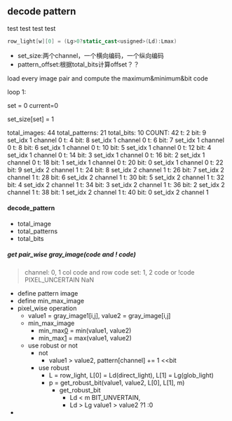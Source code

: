 ## decode pattern
test
test
test
test
```c++
row_light[w][0] = (Lg>0?static_cast<usigned>(Ld):Lmax)
```
- set_size:两个channel，一个横向编码，一个纵向编码
- pattern_offset:根据total_bits计算offset？？

load every image pair and compute the maximum&minimum&bit code

loop 1:

set = 0
current=0

set_size[set] = 1

>
total_images: 44
total_patterns: 21
total_bits: 10
COUNT: 42
t: 2
bit: 9
set_idx 1
channel 0
t: 4
bit: 8
set_idx 1
channel 0
t: 6
bit: 7
set_idx 1
channel 0
t: 8
bit: 6
set_idx 1
channel 0
t: 10
bit: 5
set_idx 1
channel 0
t: 12
bit: 4
set_idx 1
channel 0
t: 14
bit: 3
set_idx 1
channel 0
t: 16
bit: 2
set_idx 1
channel 0
t: 18
bit: 1
set_idx 1
channel 0
t: 20
bit: 0
set_idx 1
channel 0
t: 22
bit: 9
set_idx 2
channel 1
t: 24
bit: 8
set_idx 2
channel 1
t: 26
bit: 7
set_idx 2
channel 1
t: 28
bit: 6
set_idx 2
channel 1
t: 30
bit: 5
set_idx 2
channel 1
t: 32
bit: 4
set_idx 2
channel 1
t: 34
bit: 3
set_idx 2
channel 1
t: 36
bit: 2
set_idx 2
channel 1
t: 38
bit: 1
set_idx 2
channel 1
t: 40
bit: 0
set_idx 2
channel 1

#### decode_pattern

- total_image
- total_patterns
- total_bits

##### get pair_wise gray_image(code and ! code)
> channel: 0, 1 col code and row code
> set: 1, 2 code or !code
> PIXEL_UNCERTAIN NaN

- define pattern image
- define min_max_image
- pixel_wise operation
  - value1 = gray_image1[i,j], value2 = gray_image[i,j]
  - min_max_image
    - min_max[0](min_value) = min(value1, value2)
    - min_max[1](max_value) = max(value1, value2)
  - use robust or not
    - not 
      - value1 > value2, pattern[channel] += 1 <<bit
    - use robust
      - L = row_light, L[0] = Ld(direct_light), L[1] = Lg(glob_light)
      - p = get_robust_bit(value1, value2, L[0], L[1], m)
        - get_robust_bit
          - Ld < m BIT_UNVERTAIN, 
          - Ld > Lg value1 > value2 ?1 :0
- 

